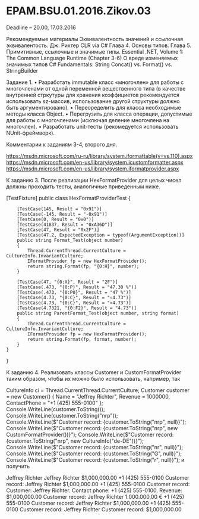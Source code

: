 # EPAM.BSU.01.2016.Zikov.03

Deadline – 20.00, 17.03.2016

Рекомендуемые материалы
Эквивалентность значений и ссылочная эквивалентость.
Дж. Рихтер CLR via C# Глава 4. Основы типов. Глава 5. Примитивные, ссылочные и значимые типы.
Essential .NET, Volume 1: The Common Language Runtime (Chapter 3-6) 
 О вреде изменяемых значимых типов
C# Fundamentals: String Concat() vs. Format() vs. StringBuilder
	
Задание 1.
•	Разработать immutable класс «многочлен» для работы с многочленами от одной переменной вещественного типа (в качестве внутренней стркутуры для хранения коэффициетов рекомендуется использовать sz-массив, использование другой структуры должно быть аргументировано). 
•	Переоределить для класса необходимые методы класса Object.
•	Перегрузить для класса операции, допустимые для работы с многочленами (исключая деление многочлена на многочлен).
•	Разработать unit-тесты (рекомедуется использовать NUnit-фреймворк).

Комментарии к заданиям 3-4,  второго дня.

https://msdn.microsoft.com/ru-ru/library/system.iformattable(v=vs.110).aspx
https://msdn.microsoft.com/en-us/library/system.icustomformatter.aspx
https://msdn.microsoft.com/en-us/library/system.iformatprovider.aspx 

К заданию 3. После реализации  HexFormatProvider для целых чисел должны проходить тесты, аналогичные приведенным ниже.

   [TestFixture]
    public class HexFormatProviderTest
    {

        [TestCase(145, Result = "0x91")]
        [TestCase(-145, Result = "-0x91")]
        [TestCase(0, Result = "0x0")]
        [TestCase(41837, Result = "0xA36D")]
        [TestCase(47, Result = "0x2F")]
        [TestCase(47.2, ExpectedException = typeof(ArgumentException))]
        public string Format_Test(object number)
        {
            Thread.CurrentThread.CurrentCulture = CultureInfo.InvariantCulture;
            IFormatProvider fp = new HexFormatProvider();
            return string.Format(fp, "{0:H}", number);
        }

        [TestCase(47, "{0:X}", Result = "2F")]
        [TestCase(.473, "{0:P}", Result = "47.30 %")]
        [TestCase(.473, "{0:P0}", Result = "47 %")]
        [TestCase(4.73, "{0:C}", Result = "¤4.73")]
        [TestCase(4.73, "{0:C}", Result = "¤4.73")]
        [TestCase(4.7321, "{0:F2}", Result = "4.73")]
        public string ParentFormat_Test(object number, string format)
        {
            Thread.CurrentThread.CurrentCulture = CultureInfo.InvariantCulture;
            IFormatProvider fp = new HexFormatProvider();
            return string.Format(fp, format, number);
        }
    }
}

К заданию 4. Реализовать классы Customer и CustomFormatProvider таким образом, чтобы их можно было использовать, например, так

CultureInfo ci = Thread.CurrentThread.CurrentCulture;
	Customer customer = new Customer()
	{
		Name = "Jeffrey Richter",
		Revenue = 1000000,
		ContactPhone = "+1 (425) 555-0100"
	};
	Console.WriteLine(customer.ToString());
	Console.WriteLine(customer.ToString("nrp"));
	Console.WriteLine($"Customer record: {customer.ToString("nrp", null)}");
	Console.WriteLine($"Customer record: {customer.ToString("nrp", new CustomFormatProvider())}");
	Console.WriteLine($"Customer record: {customer.ToString("nrp", new CultureInfo("de-DE"))}");
	Console.WriteLine($"Customer record: {customer.ToString("nr", null)}");
	Console.WriteLine($"Customer record: {customer.ToString("G", null)}");
	Console.WriteLine($"Customer record: {customer.ToString("r", null)}");
и получить

Jeffrey Richter
Jeffrey Richter $1,000,000.00 +1 (425) 555-0100
Customer record: Jeffrey Richter $1,000,000.00 +1 (425) 555-0100
Customer record: Customer: Jeffrey Richter. Contact phone: +1 (425) 555-0100. Revenue: $1,000,000.00
Customer record: Jeffrey Richter 1.000.000,00 € +1 (425) 555-0100
Customer record: Jeffrey Richter $1,000,000.00 +1 (425) 555-0100
Customer record: Jeffrey Richter
Customer record: $1,000,000.00

